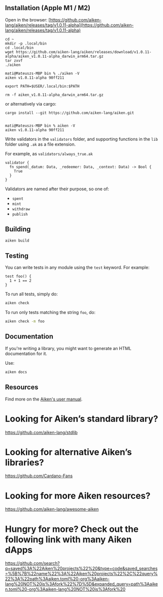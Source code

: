 ## Installation (Apple M1 / M2)

Open in the browser: [https://github.com/aiken-lang/aiken/releases/tag/v1.0.11-alpha](https://github.com/aiken-lang/aiken/releases/tag/v1.0.11-alpha)

```
cd ~
mkdir -p .local/bin
cd .local/bin
wget https://github.com/aiken-lang/aiken/releases/download/v1.0.11-alpha/aiken_v1.0.11-alpha_darwin_arm64.tar.gz
tar zxvf  
./aiken

mati@Mateuszs-MBP bin % ./aiken -V
aiken v1.0.11-alpha 90ff211

export PATH=$USER/.local/bin:$PATH

rm -f aiken_v1.0.11-alpha_darwin_arm64.tar.gz
```

or alternatively via cargo:
```
cargo install --git https://github.com/aiken-lang/aiken.git


mati@Mateuszs-MBP bin % aiken -V
aiken v1.0.11-alpha 90ff211
```

Write validators in the `validators` folder, and supporting functions in the `lib` folder using `.ak` as a file extension.

For example, as `validators/always_true.ak`

```gleam
validator {
  fn spend(_datum: Data, _redeemer: Data, _context: Data) -> Bool {
    True
  }
}
```

Validators are named after their purpose, so one of:

- `spent`
- `mint`
- `withdraw`
- `publish`

## Building

```sh
aiken build
```

## Testing

You can write tests in any module using the `test` keyword. For example:

```gleam
test foo() {
  1 + 1 == 2
}
```

To run all tests, simply do:

```sh
aiken check
```

To run only tests matching the string `foo`, do:

```sh
aiken check -m foo
```

## Documentation

If you're writing a library, you might want to generate an HTML documentation for it.

Use:

```sh
aiken docs
```

## Resources

Find more on the [Aiken's user manual](https://aiken-lang.org).

# Looking for Aiken’s standard library?
https://github.com/aiken-lang/stdlib

# Looking for alternative Aiken’s libraries?
https://github.com/Cardano-Fans

# Looking for more Aiken resources?
https://github.com/aiken-lang/awesome-aiken

# Hungry for more? Check out the following link with many Aiken dApps
https://github.com/search?q=saved%3A%22Aiken%20projects%22%20&type=code&saved_searches=%5B%7B%22name%22%3A%22Aiken%20projects%22%2C%22query%22%3A%22path%3Aaiken.toml%20-org%3Aaiken-lang%20NOT%20is%3Afork%22%7D%5D&expanded_query=path%3Aaiken.toml%20-org%3Aaiken-lang%20NOT%20is%3Afork%20
